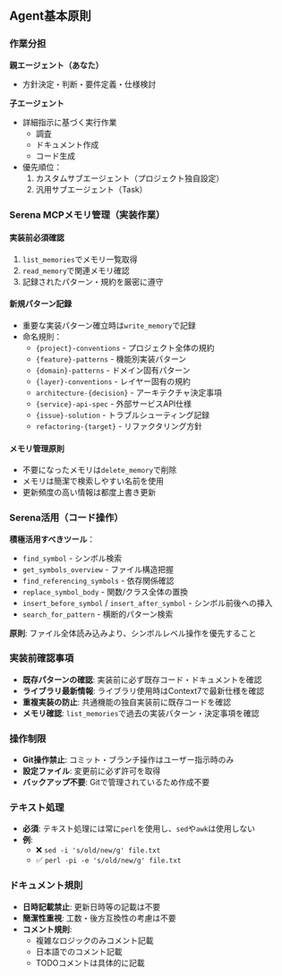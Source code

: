## Agent基本原則

### 作業分担

**親エージェント（あなた）**

- 方針決定・判断・要件定義・仕様検討

**子エージェント**

- 詳細指示に基づく実行作業
  - 調査
  - ドキュメント作成
  - コード生成
- 優先順位：
  1. カスタムサブエージェント（プロジェクト独自設定）
  2. 汎用サブエージェント（Task）

### Serena MCPメモリ管理（実装作業）

#### 実装前必須確認

1. `list_memories`でメモリ一覧取得
2. `read_memory`で関連メモリ確認
3. 記録されたパターン・規約を厳密に遵守

#### 新規パターン記録

- 重要な実装パターン確立時は`write_memory`で記録
- 命名規則：
  - `{project}-conventions` - プロジェクト全体の規約
  - `{feature}-patterns` - 機能別実装パターン
  - `{domain}-patterns` - ドメイン固有パターン
  - `{layer}-conventions` - レイヤー固有の規約
  - `architecture-{decision}` - アーキテクチャ決定事項
  - `{service}-api-spec` - 外部サービスAPI仕様
  - `{issue}-solution` - トラブルシューティング記録
  - `refactoring-{target}` - リファクタリング方針

#### メモリ管理原則

- 不要になったメモリは`delete_memory`で削除
- メモリは簡潔で検索しやすい名前を使用
- 更新頻度の高い情報は都度上書き更新

### Serena活用（コード操作）

**積極活用すべきツール**：

- `find_symbol` - シンボル検索
- `get_symbols_overview` - ファイル構造把握
- `find_referencing_symbols` - 依存関係確認
- `replace_symbol_body` - 関数/クラス全体の置換
- `insert_before_symbol` / `insert_after_symbol` - シンボル前後への挿入
- `search_for_pattern` - 横断的パターン検索

**原則**: ファイル全体読み込みより、シンボルレベル操作を優先すること

### 実装前確認事項

- **既存パターンの確認**: 実装前に必ず既存コード・ドキュメントを確認
- **ライブラリ最新情報**: ライブラリ使用時はContext7で最新仕様を確認
- **重複実装の防止**: 共通機能の独自実装前に既存コードを確認
- **メモリ確認**: `list_memories`で過去の実装パターン・決定事項を確認

### 操作制限

- **Git操作禁止**: コミット・ブランチ操作はユーザー指示時のみ
- **設定ファイル**: 変更前に必ず許可を取得
- **バックアップ不要**: Gitで管理されているため作成不要

### テキスト処理

- **必須**: テキスト処理には常に`perl`を使用し、`sed`や`awk`は使用しない
- **例**:
  - ❌ `sed -i 's/old/new/g' file.txt`
  - ✅ `perl -pi -e 's/old/new/g' file.txt`

### ドキュメント規則

- **日時記載禁止**: 更新日時等の記載は不要
- **簡潔性重視**: 工数・後方互換性の考慮は不要
- **コメント規則**:
  - 複雑なロジックのみコメント記載
  - 日本語でのコメント記載
  - TODOコメントは具体的に記載
